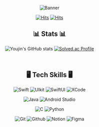 <div align="center">

![Banner](https://github.com/GachonRookie/iOS/assets/80394340/096b63dd-fd4e-4dcd-9811-aa3c363d5cc1)

[![Hits](https://hits.seeyoufarm.com/api/count/incr/badge.svg?url=https%3A%2F%2Fgithub.com%2Fyouz2me%2Fhit-counter&count_bg=%23FFEAEA&title_bg=%23FF6666&icon=swift.svg&icon_color=%23FFFFFF&title=Total+Hits+++&edge_flat=false)](https://hits.seeyoufarm.com)
[![Hits](https://img.shields.io/badge/__Youjin's_Notion__-000000.svg?&style=flat&logo=Notion&logoColor=white)](https://youz2me.notion.site/Lee-Youjin-1bd2f3fa82054cc29ab3613f154359df?pvs=4)

## 📊 Stats 📊

![Youjin's GitHub stats](https://github-readme-stats.vercel.app/api?username=youz2me&show_icons=true&theme=swift&hide_border=true&bg_color=FF6666,FFFFFF)
[![Solved.ac Profile](http://mazassumnida.wtf/api/v2/generate_badge?boj=woodeanism)](https://solved.ac/woodeanism/)

<br>

## 🖥️ Tech Skills 🖥️
![Swift](https://img.shields.io/badge/Swift-F05138.svg?&style=flat&logo=Swift&logoColor=white)
![UIkit](https://img.shields.io/badge/UIkit-2396F3.svg?&style=flat&logo=UIkit&logoColor=white)
![SwiftUI](https://img.shields.io/badge/SwiftUI-F05138.svg?&style=flat&logo=Swift&logoColor=white)
![XCode](https://img.shields.io/badge/Xcode-147EFB.svg?&style=flat&logo=Xcode&logoColor=white)

![Java](https://img.shields.io/badge/Java-007396.svg?&style=flat&logo=java&logoColor=white)
![Android Studio](https://img.shields.io/badge/Android%20Studio-3DDC84.svg?&style=flat&logo=Android%20Studio&logoColor=white)

![C](https://img.shields.io/badge/C-A8B9CC.svg?&style=flat&logo=C&logoColor=white)
![Python](https://img.shields.io/badge/Python-3776AB.svg?&style=flat&logo=Python&logoColor=white)

![Git](https://img.shields.io/badge/Git-F05032.svg?&style=flat&logo=Git&logoColor=white)
![Github](https://img.shields.io/badge/Github-181717.svg?&style=flat&logo=Github&logoColor=white)
![Notion](https://img.shields.io/badge/Notion-000000.svg?&style=flat&logo=Notion&logoColor=white)
![Figma](https://img.shields.io/badge/Figma-F24E1E.svg?&style=flat&logo=Figma&logoColor=white)

</div>
